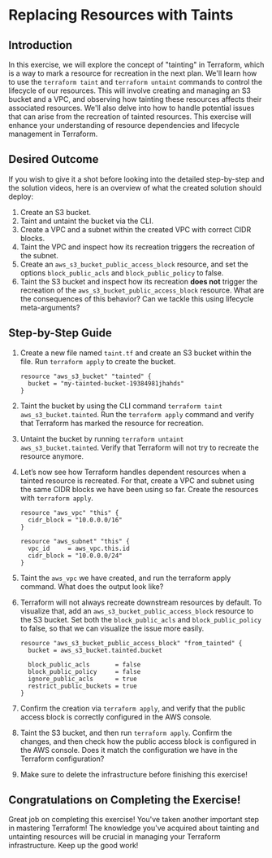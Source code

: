 # Replacing Resources with Taints

## Introduction

In this exercise, we will explore the concept of "tainting" in Terraform, which is a way to mark a resource for recreation in the next plan. We'll learn how to use the `terraform taint` and `terraform untaint` commands to control the lifecycle of our resources. This will involve creating and managing an S3 bucket and a VPC, and observing how tainting these resources affects their associated resources. We'll also delve into how to handle potential issues that can arise from the recreation of tainted resources. This exercise will enhance your understanding of resource dependencies and lifecycle management in Terraform.

## Desired Outcome

If you wish to give it a shot before looking into the detailed step-by-step and the solution videos, here is an overview of what the created solution should deploy:

1. Create an S3 bucket.
2. Taint and untaint the bucket via the CLI.
3. Create a VPC and a subnet within the created VPC with correct CIDR blocks.
4. Taint the VPC and inspect how its recreation triggers the recreation of the subnet.
5. Create an `aws_s3_bucket_public_access_block` resource, and set the options `block_public_acls` and `block_public_policy` to false.
6. Taint the S3 bucket and inspect how its recreation **does not** trigger the recreation of the `aws_s3_bucket_public_access_block` resource. What are the consequences of this behavior? Can we tackle this using lifecycle meta-arguments?

## Step-by-Step Guide

1. Create a new file named `taint.tf` and create an S3 bucket within the file. Run `terraform apply` to create the bucket.

    ```
    resource "aws_s3_bucket" "tainted" {
      bucket = "my-tainted-bucket-19384981jhahds"
    }
    ```

2. Taint the bucket by using the CLI command `terraform taint aws_s3_bucket.tainted`. Run the `terraform apply` command and verify that Terraform has marked the resource for recreation.
3. Untaint the bucket by running `terraform untaint aws_s3_bucket.tainted`. Verify that Terraform will not try to recreate the resource anymore.
4. Let’s now see how Terraform handles dependent resources when a tainted resource is recreated. For that, create a VPC and subnet using the same CIDR blocks we have been using so far. Create the resources with `terraform apply`.

    ```
    resource "aws_vpc" "this" {
      cidr_block = "10.0.0.0/16"
    }

    resource "aws_subnet" "this" {
      vpc_id     = aws_vpc.this.id
      cidr_block = "10.0.0.0/24"
    }
    ```

5. Taint the `aws_vpc` we have created, and run the terraform apply command. What does the output look like?
6. Terraform will not always recreate downstream resources by default. To visualize that, add an `aws_s3_bucket_public_access_block` resource to the S3 bucket. Set both the `block_public_acls` and `block_public_policy` to false, so that we can visualize the issue more easily.

    ```
    resource "aws_s3_bucket_public_access_block" "from_tainted" {
      bucket = aws_s3_bucket.tainted.bucket

      block_public_acls       = false
      block_public_policy     = false
      ignore_public_acls      = true
      restrict_public_buckets = true
    }
    ```

7. Confirm the creation via `terraform apply`, and verify that the public access block is correctly configured in the AWS console.
8. Taint the S3 bucket, and then run `terraform apply`. Confirm the changes, and then check how the public access block is configured in the AWS console. Does it match the configuration we have in the Terraform configuration?
9. Make sure to delete the infrastructure before finishing this exercise!

## Congratulations on Completing the Exercise!

Great job on completing this exercise! You've taken another important step in mastering Terraform! The knowledge you've acquired about tainting and untainting resources will be crucial in managing your Terraform infrastructure. Keep up the good work!
